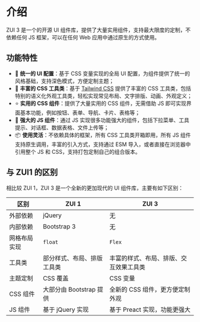 # 介绍

ZUI 3 是一个的开源 UI 组件库，提供了大量实用组件，支持最大限度的定制，不依赖任何 JS 框架，可以在任何 Web 应用中通过原生的方式使用。

## 功能特性

* 📡 **统一的 UI 配置**：基于 CSS 变量实现的全局 UI 配置，为组件提供了统一的风格基础，支持深色模式，方便定制主题；
* 👔 **丰富的 CSS 工具类**：基于 [Tailwind CSS](https://tailwindcss.com/) 提供了丰富的 CSS 工具类，包括特别的语义化外观工具类，轻松实现常见布局、文字排版、动画、外观定义；
* ⭐️ **实用的 CSS 组件**：提供了大量实用的 CSS 组件，无需借助 JS 即可实现界面基本功能，例如按钮、表单、导航、卡片、表格等；
* 💎 **强大的 JS 组件**：通过 JS 实现很多功能强大的组件，包括下拉菜单、工具提示、对话框、数据表格、文件上传等；
* 📦 **使用灵活**：不依赖具体的框架，所有 CSS 工具类开箱即用，所有 JS 组件支持原生调用，丰富的引入方式，支持通过 ESM 导入，或者直接在浏览器中引用整个 JS 和 CSS，支持打包定制自己的组合版本。

## 与 ZUI1 的区别

相比较 ZUI 1，ZUI 3 是一个全新的更加现代的 UI 组件库，主要有如下区别：

| 区别         | ZUI 1                      | ZUI 3                                  |
| ------------ | -------------------------- | -------------------------------------- |
| 外部依赖     | jQuery                     | 无                                     |
| 内部依赖     | Bootstrap 3                | 无                                     |
| 网格布局实现 | `float`                    | `Flex`                                 |
| 工具类       | 部分样式、布局、排版工具类 | 丰富的样式、布局、排版、交互效果工具类 |
| 主题定制     | CSS 覆盖                   | CSS 变量                               |
| CSS 组件     | 大部分由 Bootstrap 提供    | 全新的 CSS 组件，更方便定制外观        |
| JS 组件      | 基于 jQuery 实现           | 基于 Preact 实现，功能更强大           |

